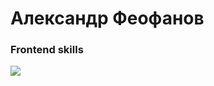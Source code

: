 Александр Феофанов
=========================================================================================================================================
### Frontend skills
<p>
  <a href="https://skillicons.dev">
    <img src="https://skillicons.dev/icons?i=js,html,css,react,vite,webpack" />
  </a>
</p>

